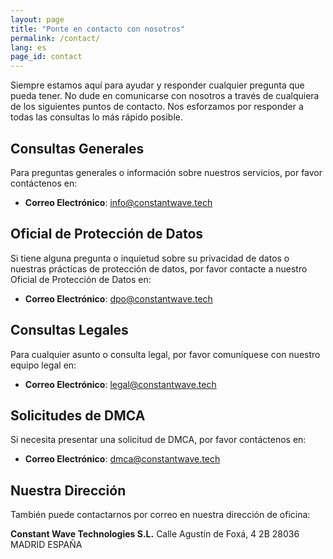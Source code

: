 ```yaml
---
layout: page
title: "Ponte en contacto con nosotros"
permalink: /contact/
lang: es
page_id: contact
---
```


Siempre estamos aquí para ayudar y responder cualquier pregunta que pueda tener. No dude en comunicarse con nosotros a través de cualquiera de los siguientes puntos de contacto. Nos esforzamos por responder a todas las consultas lo más rápido posible.

## Consultas Generales
Para preguntas generales o información sobre nuestros servicios, por favor contáctenos en:
- **Correo Electrónico**: [info@constantwave.tech](mailto:info@constantwave.tech)

## Oficial de Protección de Datos
Si tiene alguna pregunta o inquietud sobre su privacidad de datos o nuestras prácticas de protección de datos, por favor contacte a nuestro Oficial de Protección de Datos en:
- **Correo Electrónico**: [dpo@constantwave.tech](mailto:dpo@constantwave.tech)

## Consultas Legales
Para cualquier asunto o consulta legal, por favor comuníquese con nuestro equipo legal en:
- **Correo Electrónico**: [legal@constantwave.tech](mailto:legal@constantwave.tech)

## Solicitudes de DMCA
Si necesita presentar una solicitud de DMCA, por favor contáctenos en:
- **Correo Electrónico**: [dmca@constantwave.tech](mailto:dmca@constantwave.tech)

## Nuestra Dirección
También puede contactarnos por correo en nuestra dirección de oficina:

**Constant Wave Technologies S.L.**
Calle Agustín de Foxá, 4
2B
28036 MADRID
ESPAÑA